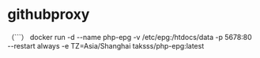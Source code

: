 # githubproxy
（```）
docker run -d --name php-epg -v /etc/epg:/htdocs/data -p 5678:80 --restart always -e TZ=Asia/Shanghai taksss/php-epg:latest

